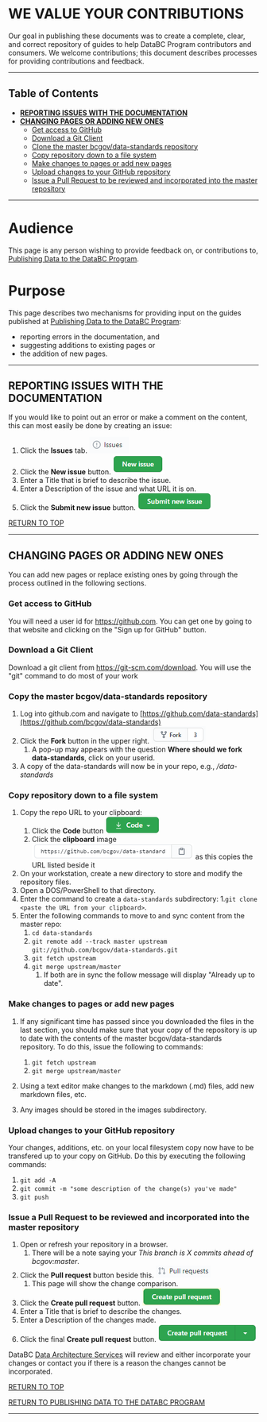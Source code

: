 # WE VALUE YOUR CONTRIBUTIONS

Our goal in publishing these documents was to create a complete, clear, and correct repository of guides to help DataBC Program contributors and consumers. We welcome contributions; this document describes processes for providing contributions and feedback.

-----------------------
## Table of Contents
+ [**REPORTING ISSUES WITH THE DOCUMENTATION**](#REPORTING-ISSUES-WITH-THE-DOCUMENTATION)
+ [**CHANGING PAGES OR ADDING NEW ONES**](#CHANGING-PAGES-OR-ADDING-NEW-ONES)
	+ [Get access to GitHub](#Get-access-to-GitHub)
	+ [Download a Git Client](#Download-a-Git-Client)
	+ [Clone the master bcgov/data-standards repository](#Make-a-copy-of-the-bcgovdata-standards-repository)
	+ [Copy repository down to a file system](#Copy-repository-down-to-a-file-system)
	+ [Make changes to pages or add new pages](#Make-changes-to-pages-or-add-new-pages)
	+ [Upload changes to your GitHub repository](#Upload-changes-to-your-GitHub-repository)
	+ [Issue a Pull Request to be reviewed and incorporated into the master repository](#Issue-a-Pull-Request-to-be-reviewed-and-incorporated-into-the-master-repository)
-----------------------

# Audience

This page is any person wishing to provide feedback on, or contributions to, [Publishing Data to the DataBC Program](../publishing-data-to-databc.md#publishing-data-to-databc.md).


# Purpose

This page describes two mechanisms for providing input on the guides published at [Publishing Data to the DataBC Program](../publishing-data-to-databc.md#publishing-data-to-databc.md):
+ reporting errors in the documentation, and
+ suggesting additions to existing pages or 
+ the addition of new pages.

---------------------------------------------------------------------

## REPORTING ISSUES WITH THE DOCUMENTATION

If you would like to point out an error or make a comment on the content, this can most easily be done by creating an issue:
1. Click the **Issues** tab. ![](images/image_issues.png)
1. Click the **New issue** button. ![](images/image_new_issue.png)
1. Enter a Title that is brief to describe the issue.
1. Enter a Description of the issue and what URL it is on.
1. Click the **Submit new issue** button. ![](images/image_submit_new_issue.png)

[RETURN TO TOP][1] 

-----------------------------------------------------------

## CHANGING PAGES OR ADDING NEW ONES

You can add new pages or replace existing ones by going through the process outlined in the following sections.  

### Get access to GitHub

You will need a user id for https://github.com.  You can get one by going to that website and clicking on the "Sign up for GitHub" button.

### Download a Git Client

Download a git client from https://git-scm.com/download. You will use the "git" command to do most of your work

### Copy the master bcgov/data-standards repository

1. Log into github.com and navigate to [https://github.com/data-standards](https://github.com/bcgov/data-standards)
1. Click the **Fork** button in the upper right.
![click fork](images/image_fork.png)
	1. A pop-up may appears with the question **Where should we fork data-standards**, click on your userid.
1. A copy of the data-standards will now be in your repo, e.g., _<userid>/data-standards_

### Copy repository down to a file system

1. Copy the repo URL to your clipboard:
	1. Click the **Code** button ![](images/image_code.png)
	1. Click the **clipboard** image ![](images/image_copy_url.png) as this copies the URL listed beside it
1. On your workstation, create a new directory to store and modify the repository files. 
1. Open a DOS/PowerShell to that directory.
1. Enter the command to create a `data-standards` subdirectory:
	1.`git clone <paste the URL from your clipboard>`.
1. Enter the following commands to move to and sync content from the master repo:
   1. `cd data-standards`
   1. `git remote add --track master upstream git://github.com/bcgov/data-standards.git`
   1. `git fetch upstream`
   1. `git merge upstream/master`
		1. If both are in sync the follow message will display "Already up to date".

### Make changes to pages or add new pages

1. If any significant time has passed since you downloaded the files in the last section, you should make sure that your copy of the repository is up to date with the contents of the master bcgov/data-standards repository. To do this, issue the following to commands:
	1. `git fetch upstream`
    1. `git merge upstream/master`

1. Using a text editor make changes to the markdown (.md) files, add new markdown files, etc. 
1. Any images should be stored in the images subdirectory.

### Upload changes to your GitHub repository

Your changes, additions, etc. on your local filesystem copy now have to be transfered up to your copy on GitHub. Do this by executing the following commands:

1. `git add -A`
1. `git commit -m "some description of the change(s) you've made"`
1. `git push`
 
### Issue a Pull Request to be reviewed and incorporated into the master repository

1. Open or refresh your repository in a browser.
	1. There will be a note saying your _This branch is X commits ahead of bcgov:master_.
1. Click the **Pull request** button beside this. ![](images/image_pullrequest.png)
	1. This page will show the change comparison.
1. Click the **Create pull request** button. ![](images/image_create_pull_request.png)
1. Enter a Title that is brief to describe the changes.
1. Enter a Description of the changes made.
1. Click the final **Create pull request** button. ![](images/image_create_pull_request2.png)

DataBC [Data Architecture Services](mailto:databc.da@gov.bc.ca) will review and either incorporate your changes or contact you if there is a reason the changes cannot be incorporated.


[RETURN TO TOP][1] 

[RETURN TO PUBLISHING DATA TO THE DATABC PROGRAM][2]

-------------------------------------------------------

[1]: #we-value-your-contributions
[2]: publishing_data_to_databc.md#publishing-data-to-the-databc-program

